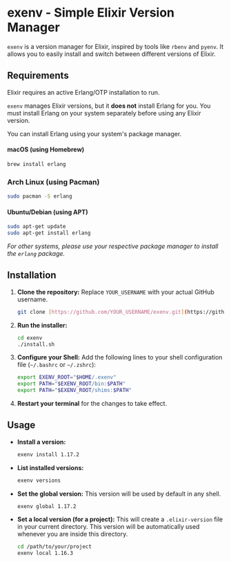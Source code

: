 # exenv - Simple Elixir Version Manager

`exenv` is a version manager for Elixir, inspired by tools like `rbenv` and `pyenv`. It allows you to easily install and switch between different versions of Elixir.

## Requirements

Elixir requires an active Erlang/OTP installation to run.

`exenv` manages Elixir versions, but it **does not** install Erlang for you. You must install Erlang on your system separately before using any Elixir version.

You can install Erlang using your system's package manager.

#### macOS (using Homebrew)

```bash
brew install erlang
```

### Arch Linux (using Pacman)

```bash
sudo pacman -S erlang
```

#### Ubuntu/Debian (using APT)

```bash
sudo apt-get update
sudo apt-get install erlang
```

_For other systems, please use your respective package manager to install the `erlang` package._

## Installation

1.  **Clone the repository:**
    Replace `YOUR_USERNAME` with your actual GitHub username.

    ```bash
    git clone [https://github.com/YOUR_USERNAME/exenv.git](https://github.com/YOUR_USERNAME/exenv.git)
    ```

2.  **Run the installer:**

    ```bash
    cd exenv
    ./install.sh
    ```

3.  **Configure your Shell:**
    Add the following lines to your shell configuration file (`~/.bashrc` or `~/.zshrc`):

    ```bash
    export EXENV_ROOT="$HOME/.exenv"
    export PATH="$EXENV_ROOT/bin:$PATH"
    export PATH="$EXENV_ROOT/shims:$PATH"
    ```

4.  **Restart your terminal** for the changes to take effect.

## Usage

- **Install a version:**

  ```bash
  exenv install 1.17.2
  ```

- **List installed versions:**

  ```bash
  exenv versions
  ```

- **Set the global version:**
  This version will be used by default in any shell.

  ```bash
  exenv global 1.17.2
  ```

- **Set a local version (for a project):**
  This will create a `.elixir-version` file in your current directory. This version will be automatically used whenever you are inside this directory.
  ```bash
  cd /path/to/your/project
  exenv local 1.16.3
  ```

